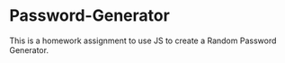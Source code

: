 # Password-Generator
This is a homework assignment to use JS to create a Random Password Generator.
